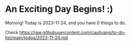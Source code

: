 # An Exciting Day Begins! :)

Morning! Today is 2023-11-24, and you have 0 things to do.

Check https://raw.githubusercontent.com/cauliyang/to-do-list/main/todos/2023-11-24.md